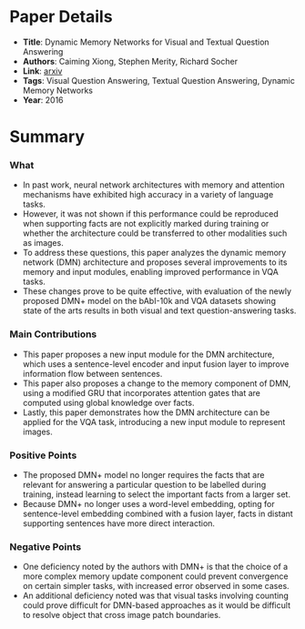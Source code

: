 # Paper Details

* **Title**: Dynamic Memory Networks for Visual and Textual Question Answering
* **Authors**: Caiming Xiong, Stephen Merity, Richard Socher
* **Link**: [arxiv](https://arxiv.org/pdf/1603.01417.pdf)
* **Tags**: Visual Question Answering, Textual Question Answering, Dynamic Memory Networks
* **Year**: 2016

# Summary

### What
* In past work, neural network architectures with memory and attention mechanisms have exhibited high accuracy in a variety of language tasks. 
* However, it was not shown if this performance could be reproduced when supporting facts are not explicitly marked during training or whether the architecture could be transferred to other modalities such as images. 
* To address these questions, this paper analyzes the dynamic memory network (DMN) architecture and proposes several improvements to its memory and input modules, enabling improved performance in VQA tasks. 
* These changes prove to be quite effective, with evaluation of the newly proposed DMN+ model on the bAbI-10k and VQA datasets showing state of the arts results in both visual and text question-answering tasks.


### Main Contributions
* This paper proposes a new input module for the DMN architecture, which uses a sentence-level encoder and input fusion layer to improve information flow between sentences.
* This paper also proposes a change to the memory component of DMN, using a modified GRU that incorporates attention gates that are computed using global knowledge over facts.
* Lastly, this paper demonstrates how the DMN architecture can be applied for the VQA task, introducing a new input module to represent images.


### Positive Points
* The proposed DMN+ model no longer requires the facts that are relevant for answering a particular question to be labelled during training, instead learning to select the important facts from a larger set.
* Because DMN+ no longer uses a word-level embedding, opting for sentence-level embedding combined with a fusion layer, facts in distant supporting sentences have more direct interaction.



### Negative Points
* One deficiency noted by the authors with DMN+ is that the choice of a more complex memory update component could prevent convergence on certain simpler tasks, with increased error observed in some cases.
* An additional deficiency noted was that visual tasks involving counting could prove difficult for DMN-based approaches as it would be difficult to resolve object that cross image patch boundaries.







